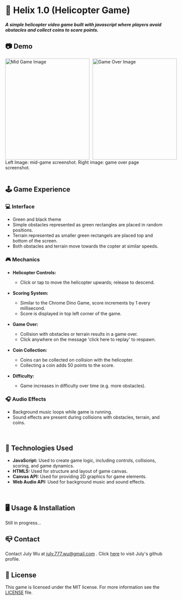 <h1>🚁 Helix 1.0 (Helicopter Game)</h1>
<h5>A simple helicopter video game built with javascript where players avoid obstacles and collect coins to score points.</h5>

<h2>📷 Demo</h2>
<div style="display: flex; gap: 10px;">
  <img src="https://raw.githubusercontent.com/JLW-7/Helicopter-Game-In-Javascript/main/mid-game_img.png" alt="Mid Game Image" width = 267 height = 321>
  <img src="https://raw.githubusercontent.com/JLW-7/Helicopter-Game-In-Javascript/main/game_over_img.png" alt="Game Over Image" width = 267 height = 321>
</div>
<h7>Left Image: mid-game screenshot. Right image: game over page screenshot.</h7>
<br>
<br>

<h2>🕹️ Game Experience</h2>
<h3>💻 Interface</h3>
<ul>
  <li>Green and black theme</li>
  <li>Simple obstacles represented as green rectangles are placed in random positions.</li>
  <li>Terrain represented as smaller green rectangels are placed top and bottom of the screen.</li>
  <li>Both obstacles and terrain move towards the copter at similar speeds.</li>
</ul>
<h3>🎮 Mechanics</h3>
<ul>
  <li><strong>Helicopter Controls: </strong></li>
  <ul>
    <li>Click or tap to move the helicopter upwards; release to descend.</li>
  </ul>
  <br>
  <li><strong>Scoring System:</strong></li>
  <ul>
    <li>Similar to the Chrome Dino Game, score increments by 1 every millisecond.</li>
    <li>Score is displayed in top left corner of the game.</li>
  </ul>
  <br>
  <li><strong>Game Over:</strong></li>
  <ul>
    <li>Collision with obstacles or terrain results in a game over.</li>
    <li>Click anywhere on the message 'click here to replay' to respawn.</li>
  </ul>
  <br>
  <li><strong>Coin Collection:</strong></li>
  <ul>
    <li>Coins can be collected on collision with the helicopter.</li>
    <li>Collecting a coin adds 50 points to the score.</li>
  </ul>
  <br>
  <li><strong>Difficulty: </strong></li>
  <ul>
    <li>Game increases in difficulty over time (e.g. more obstacles).</li>
  </ul>
</ul>
<h3>🎧 Audio Effects</h3>
<ul>
  <li>Background music loops while game is running.</li>
  <li>Sound effects are present during collisions with obstacles, terrain, and coins.</li>
</ul>
<br>

<h2>🧩 Technologies Used</h2>
<ul>
  <li><strong>JavaScript:</strong> Used to create game logic, including controls, collisions, scoring, and game dynamics.</li>
  <li><strong>HTML5:</strong> Used for structure and layout of game canvas.</li>
  <li><strong>Canvas API:</strong> Used for providing 2D graphics for game elements.</li>
  <li><strong>Web Audio API:</strong> Used for background music and sound effects.</li>
</ul>
<br>

<h2>🖥️ Usage & Installation</h2>
<h7>Still in progress...</h7>
<br>

<h2>📪 Contact</h2>
<h7>Contact July Wu at </h7> 
<a href="mailto:july.777.wu@gmail.com">july.777.wu@gmail.com</a>
<h7>.  </h7>
<h7>Click</h7>
<a href = https://github.com/JLW-7>here</a>
<h7>to visit July's github profile.</h7>
<br>

<h2>📄 License</h2>
<h7>This game is licensed under the MIT license. For more information see the </h7>
<a href = https://raw.githubusercontent.com/JLW-7/Helicopter-Game-In-Javascript/refs/heads/main/LICENSE>LICENSE</a>
<h7>file.</h7>
